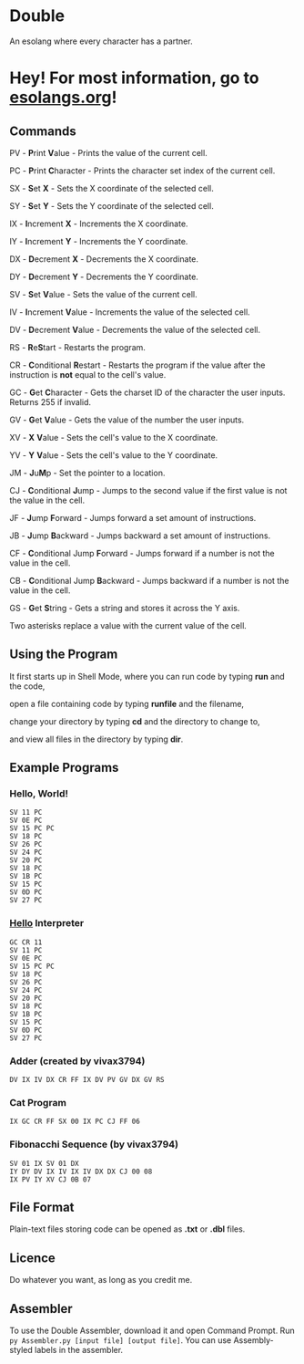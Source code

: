 # Double
An esolang where every character has a partner.

# Hey! For most information, go to [esolangs.org](https://esolangs.org/wiki/Double)!

## Commands
PV - **P**rint **V**alue - Prints the value of the current cell.

PC - **P**rint **C**haracter - Prints the character set index of the current cell.

SX - **S**et **X** - Sets the X coordinate of the selected cell.

SY - **S**et **Y** - Sets the Y coordinate of the selected cell.

IX - **I**ncrement **X** - Increments the X coordinate.

IY - **I**ncrement **Y** - Increments the Y coordinate.

DX - **D**ecrement **X** - Decrements the X coordinate.

DY - **D**ecrement **Y** - Decrements the Y coordinate.

SV - **S**et **V**alue - Sets the value of the current cell.

IV - **I**ncrement **V**alue - Increments the value of the selected cell.

DV - **D**ecrement **V**alue - Decrements the value of the selected cell.

RS - **R**e**S**tart - Restarts the program.

CR - **C**onditional **R**estart - Restarts the program if the value after the instruction is **not** equal to the cell's value.

GC - **G**et **C**haracter - Gets the charset ID of the character the user inputs. Returns 255 if invalid.

GV - **G**et **V**alue - Gets the value of the number the user inputs.

XV - **X** **V**alue - Sets the cell's value to the X coordinate.

YV - **Y** **V**alue - Sets the cell's value to the Y coordinate.

JM - **J**u**M**p - Set the pointer to a location.

CJ - **C**onditional **J**ump - Jumps to the second value if the first value is not the value in the cell.

JF - **J**ump **F**orward - Jumps forward a set amount of instructions.

JB - **J**ump **B**ackward - Jumps backward a set amount of instructions.

CF - **C**onditional Jump **F**orward - Jumps forward if a number is not the value in the cell.

CB - **C**onditional Jump **B**ackward - Jumps backward if a number is not the value in the cell.

GS - **G**et **S**tring - Gets a string and stores it across the Y axis.

Two asterisks replace a value with the current value of the cell.

## Using the Program
It first starts up in Shell Mode, where you can run code by typing **run** and the code,

open a file containing code by typing **runfile** and the filename,

change your directory by typing **cd** and the directory to change to,

and view all files in the directory by typing **dir**.

## Example Programs
### Hello, World!
```
SV 11 PC
SV 0E PC
SV 15 PC PC
SV 18 PC
SV 26 PC
SV 24 PC
SV 20 PC
SV 18 PC
SV 1B PC
SV 15 PC
SV 0D PC
SV 27 PC
```

### [Hello](https://esolangs.org/wiki/Hello) Interpreter
```
GC CR 11
SV 11 PC
SV 0E PC
SV 15 PC PC
SV 18 PC
SV 26 PC
SV 24 PC
SV 20 PC
SV 18 PC
SV 1B PC
SV 15 PC
SV 0D PC
SV 27 PC
```

### Adder (created by vivax3794)
```
DV IX IV DX CR FF IX DV PV GV DX GV RS
```

### Cat Program
```
IX GC CR FF SX 00 IX PC CJ FF 06
```

### Fibonacchi Sequence (by vivax3794)
```
SV 01 IX SV 01 DX
IY DY DV IX IV IX IV DX DX CJ 00 08
IX PV IY XV CJ 0B 07
```

## File Format
Plain-text files storing code can be opened as **.txt** or **.dbl** files.

## Licence
Do whatever you want, as long as you credit me.

## Assembler
To use the Double Assembler, download it and open Command Prompt. Run `py Assembler.py [input file] [output file]`. You can use Assembly-styled labels in the assembler.
